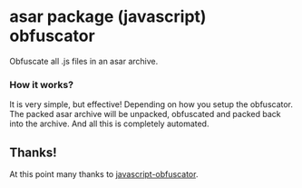 # asar package (javascript) obfuscator
Obfuscate all .js files in an asar archive.

### How it works?
It is very simple, but effective! Depending on how you setup the obfuscator.  
The packed asar archive will be unpacked, obfuscated and packed back into the archive. And all this is completely automated.
## Thanks!
At this point many thanks to [javascript-obfuscator](https://github.com/javascript-obfuscator/javascript-obfuscator).
